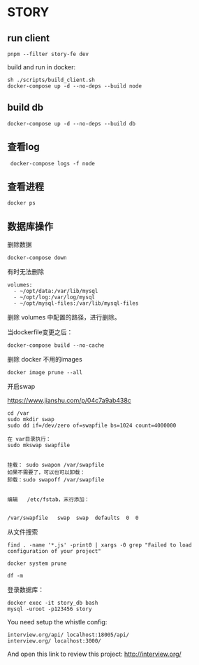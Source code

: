 # STORY

## run client

```
pnpm --filter story-fe dev
```

build and run in docker:
```
sh ./scripts/build_client.sh
docker-compose up -d --no-deps --build node
```

## build db
```
docker-compose up -d --no-deps --build db 
```

## 查看log

```
 docker-compose logs -f node
```


## 查看进程

```
docker ps
```

## 数据库操作

删除数据
```
docker-compose down
```

有时无法删除
```
volumes:
  - ~/opt/data:/var/lib/mysql
  - ~/opt/log:/var/log/mysql
  - ~/opt/mysql-files:/var/lib/mysql-files
```

删除 volumes 中配置的路径，进行删除。

当dockerfile变更之后：

```
docker-compose build --no-cache
```

删除 docker 不用的images
```
docker image prune --all
```

开启swap

https://www.jianshu.com/p/04c7a9ab438c

```
cd /var
sudo mkdir swap
sudo dd if=/dev/zero of=swapfile bs=1024 count=4000000

在 var目录执行：
sudo mkswap swapfile


挂载： sudo swapon /var/swapfile
如果不需要了，可以也可以卸载：
卸载：sudo swapoff /var/swapfile


编辑   /etc/fstab，末行添加：


/var/swapfile   swap  swap  defaults  0  0

```


从文件搜索
```
find . -name '*.js' -print0 | xargs -0 grep "Failed to load configuration of your project"
```

```
docker system prune
```

```
df -m
```

登录数据库：

```
docker exec -it story_db bash
mysql -uroot -p123456 story
```

You need setup the whistle config:

```
interview.org/api/ localhost:18005/api/
interview.org/ localhost:3000/
```


And open this link to review this project: http://interview.org/
